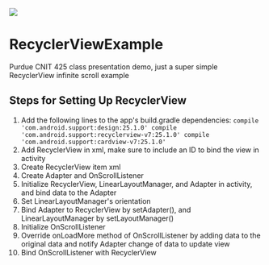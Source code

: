 ![](http://i.imgur.com/4trUctl.png) 
# RecyclerViewExample
Purdue CNIT 425 class presentation demo, just a super simple RecyclerView infinite scroll example

## Steps for Setting Up RecyclerView

1. Add the following lines to the app's build.gradle dependencies:
``
	compile 'com.android.support:design:25.1.0'
    compile 'com.android.support:recyclerview-v7:25.1.0'
    compile 'com.android.support:cardview-v7:25.1.0'
``
2. Add RecyclerView in xml, make sure to include an ID to bind the view in activity
3. Create RecyclerView item xml
4. Create Adapter and OnScrollListener
5. Initialize RecyclerView, LinearLayoutManager, and Adapter in activity, and bind data to the Adapter
6. Set LinearLayoutManager's orientation
7. Bind Adapter to RecyclerView by setAdapter(), and LinearLayoutManager by setLayoutManager()
8. Initialize OnScrollListener
9. Override onLoadMore method of OnScrollListener by adding data to the original data and notify Adapter change of data to update view
10. Bind OnScrollListener with RecyclerView